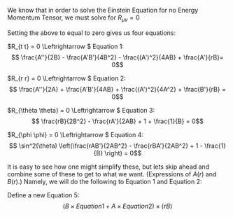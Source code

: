 We know that in order to solve the Einstein Equation for no Energy Momentum Tensor, we must solve for $R_{\mu \nu} = 0$

Setting the above to equal to zero gives us four equations:

$R_{t t} = 0 \Leftrightarrow $ Equation 1: $$ \frac{A''}{2B} - \frac{A'B'}{4B^2} - \frac{(A')^2}{4AB} + \frac{A'}{rB}= 0$$

$R_{r r} = 0 \Leftrightarrow $ Equation 2: $$ \frac{A''}{2A} + \frac{A'B'}{4AB} + \frac{(A')^2}{4A^2} + \frac{B'}{rB} = 0$$

$R_{\theta \theta} = 0 \Leftrightarrow $ Equation 3: $$ \frac{rB}{2B^2} - \frac{rA'}{2AB} + 1 + \frac{1}{B} = 0$$

$R_{\phi \phi} = 0 \Leftrightarrow $ Equation 4: $$ \sin^2(\theta) \left(\frac{rAB'}{2AB^2} - \frac{rBA'}{2AB^2} + 1 - \frac{1}{B} \right) = 0$$

It is easy to see how one might simplify these, but lets skip ahead and combine some of these to get to what we want. (Expressions of $A(r)$ and $B(r)$.) Namely, we will do the following to Equation 1 and Equation 2:

Define a new Equation 5: $$ \left( B \times Equation1 + A \times Equation2 \right) \times (rB)$$